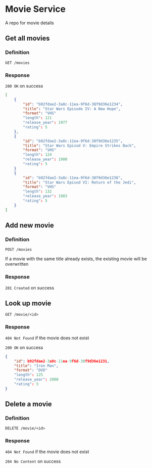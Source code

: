 # Movie Service
A repo for movie details

## Get all movies
### Definition
```
GET /movies
```
### Response

`200 OK` on success

```json
[
    {
        "id": "b92fdae2-3a8c-11ea-9f6d-38f9d36e1234",
        "title": "Star Wars Episode IV: A New Hope",
        "format": "VHS"
        "length": 121
        "release_year": 1977
        "rating": 5
    },
    {
        "id": "b92fdae2-3a8c-11ea-9f6d-38f9d36e1235",
        "title": "Star Wars Episod V: Empire Strikes Back",
        "format": "VHS"
        "length": 124
        "release_year": 1980
        "rating": 5
    }
    {
        "id": "b92fdae2-3a8c-11ea-9f6d-38f9d36e1236",
        "title": "Star Wars Episod VI: Return of the Jedi",
        "format": "VHS"
        "length": 132
        "release_year": 1983
        "rating": 5
    }
]
```

## Add new movie
### Definition
```
POST /movies
```
If a movie with the same title already exists, the existing movie will be overwritten

### Response
`201 Created` on success

## Look up movie
```
GET /movie/<id>
```
### Response
`404 Not Found` if the movie does not exist

`200 OK` on success
```json
{
    "id": b92fdae2-3a8c-11ea-9f6d-38f9d36e1231,
    "title": "Iron Man",
    "format": "DVD"
    "length": 125
    "release_year": 2008
    "rating": 5
}
```

## Delete a movie
### Definition
```
DELETE /movie/<id>
```

### Response
`404 Not Found` if the movie does not exist

`204 No Content` on success

